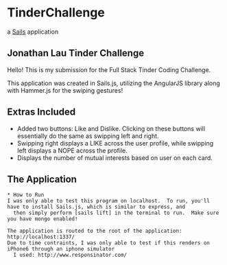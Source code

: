 # TinderChallenge

a [Sails](http://sailsjs.org) application

Jonathan Lau Tinder Challenge
-----------------------------

 Hello! This is my submission for the Full Stack Tinder Coding Challenge.

 This application was created in Sails.js, utilizing the AngularJS library along with Hammer.js for the swiping gestures!

 Extras Included
 ---------------


  - Added two buttons: Like and Dislike.  Clicking on these buttons will essentially do the same as swipping left and right.
  - Swipping right displays a LIKE across the user profile, while swipping left displays a NOPE across the profile.
  - Displays the number of mutual interests based on user on each card.



The Application
----------
    * How to Run
    I was only able to test this program on localhost.  To run, you'll have to install Sails.js, which is similar to express, and
      then simply perform [sails lift] in the terminal to run.  Make sure you have mongo enabled!

    The application is routed to the root of the application: http://localhost:1337/
    Due to time contraints, I was only able to test if this renders on iPhone6 through an iphone simulator
      I used: http://www.responsinator.com/
